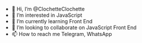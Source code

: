 - 👋 Hi, I’m @ClochetteClochette
- 👀 I’m interested in JavaScript 
- 🌱 I’m currently learning Front End
- 💞️ I’m looking to collaborate on JavaScript Front End
- 📫 How to reach me Telegram, WhatsApp 

<!---
ClochetteClochette/ClochetteClochette is a ✨ special ✨ repository because its `README.md` (this file) appears on your GitHub profile.
You can click the Preview link to take a look at your changes.
--->
